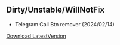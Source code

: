 ## Dirty/Unstable/WillNotFix

* Telegram Call Btn remover (2024/02/14)

[Download LatestVersion](https://github.com/FMotalleb/lsposed_personal_hooks/raw/main/app/release/app-release.apk)
